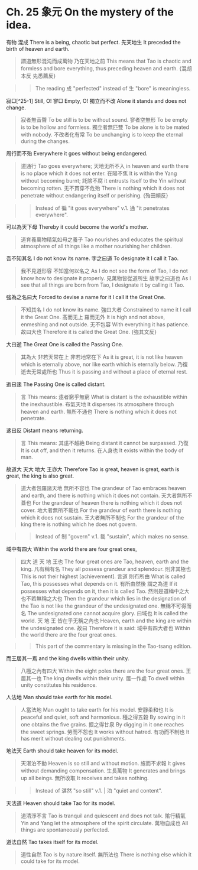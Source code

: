 # Ch. 25 象元 On the mystery of the idea.

有物
混成
There is a being,
chaotic but perfect.
先天地生
It preceded the birth of heaven and earth.

> 謂道無形混沌而成萬物
乃在天地之前
This means that Tao is chaotic and formless and bore everything,
thus preceding heaven and earth.
{混胡本反
先悉薦反}

>> The reading 成 "perfected" instead of 生 "bore" is meaningless.

寂□[^25-1]
Still, O!
寥□
Empty, O!
獨立而不改
Alone it stands and does not change.

> 寂者無音聲
To be still is to be without sound.
寥者空無形
To be empty is to be hollow and formless.
獨立者無匹雙
To be alone is to be mated with nobody.
不改者化有常
To be unchanging is to keep the eternal during the changes.

周行而不殆
Everywhere it goes without being endangered.

> 道通行
Tao goes everywhere;
天地无所不入
in heaven and earth there is no place which it does not enter.
在陽不焦
It is within the Yang without becoming burnt;
託隂不腐
it entrusts itself to the Yin without becoming rotten.
无不貫穿不危殆
There is nothing which it does not penetrate without endangering itself or perishing.
{殆田頼反}

>> Instead of 徧 "it goes everywhere" v.1. 通 "it penetrates everywhere".

可以為天下母
Thereby it could become the world's mother.

> 道育養萬物精氣如母之養子
Tao nourishes and educates the spiritual atmosphere of all things like a mother nourishing her children.

吾不知其名
I do not know its name.
字之曰道
To designate it I call it Tao.

> 我不見道形容
不知當何以名之
As I do not see the form of Tao,
I do not know how to designate it properly.
見萬物皆從道所生
故字之曰道也
As I see that all things are born from Tao,
I designate it by calling it Tao.

強為之名曰大
Forced to devise a name for it I call it the Great One.

> 不知其名
I do not know its name.
強曰大者
Constrained to name it I call it the Great One.
髙而无上
羅而无外
It is high and not above,
enmeshing and not outside.
无不包容
With everything it has patience.
故曰大也
Therefore it is called the Great One.
{強其文反}

大曰逝
The Great One is called the Passing One.

> 其為大
非若天常在上
非若地常在下
As it is great,
it is not like heaven which is eternally above,
nor like earth which is eternally below.
乃復逝去无常處所也
Thus it is passing and without a place of eternal rest.

逝曰逺
The Passing One is called distant.

> 言
This means:
逺者窮乎無窮
What is distant is the exhaustible within the inexhaustible.
布氣天地
It disperses its atmosphere through heaven and earth.
無所不通也
There is nothing which it does not penetrate.

逺曰反
Distant means returning.

> 言
This means:
其逺不越絶
Being distant it cannot be surpassed.
乃復
It is cut off, and then it returns.
在人身也
It exists within the body of man.

故道大
天大
地大
王亦大
Therefore Tao is great,
heaven is great,
earth is great,
the king is also great.

> 道大者包羅諸天地
無所不容也
The grandeur of Tao embraces heaven and earth,
and there is nothing which it does not contain.
天大者無所不蓋也
For the grandeur of heaven there is nothing which it does not cover.
地大者無所不載也
For the grandeur of earth there is nothing which it does not sustain.
王大者無所不制也
For the grandeur of the king there is nothing which he does not govern.

>> Instead of 制 "govern" v.1. 載 "sustain", which makes no sense.

域中有四大
Within the world there are four great ones,

> 四大
道
天
地
王也
The four great ones are
Tao,
heaven,
earth
and the king.
凡有稱有名
They all possess grandeur and splendour.
則非其極也
This is not their highest [achievement].
言道
則冇所由
What is called Tao,
this possesses what depends on it.
有所由然後
謂之為道
If it possesses what depends on it,
then it is called Tao.
然則是道稱中之大也不若無稱之大也
Then the grandeur which lies in the designation of the Tao is not like the grandeur of the undesignated one.
無稱不可得而名
The undesignated one cannot acquire glory.
曰域也
It is called the world.
天
地
王
皆在乎无稱之內也
Heaven,
earth
and the king
are within the undesignated one.
故曰
Therefore it is said:
域中有四大者也
Within the world there are the four great ones.

>> This part of the commentary is missing in the Tao-tsang edition.

而王居其一焉
and the king dwells within their unity.

> 八極之內有四大
Within the eight poles there are the four great ones.
王居其一也
The king dwells within their unity.
居一作處
To dwell within unity constitutes his residence.

人法地
Man should take earth for his model.

> 人當法地
Man ought to take earth for his model.
安靜柔和也
It is peaceful and quiet, soft and harmonious.
種之得五榖
By sowing in it one obtains the five grains.
掘之得甘泉
By digging in it one reaches the sweet springs.
勞而不怨也
It works without hatred.
有功而不制也
It has merit without dealing out punishments.

地法天
Earth should take heaven for its model.

> 天湛泊不動
Heaven is so still and without motion.
施而不求報
It gives without demanding compensation.
生長萬物
It generates and brings up all beings.
無所收取
It receives and takes nothing.

>> Instead of 湛然 "so still" v.1. | 泊 "quiet and content".

天法道
Heaven should take Tao for its model.

> 道清淨不言
Tao is tranquil and quiescent and does not talk.
隂行精氣
Yin and Yang let the atmosphere of the spirit circulate.
萬物自成也
All things are spontaneously perfected.

道法自然
Tao takes itself for its model.

> 道性自然
Tao is by nature itself.
無所法也
There is nothing else which it could take for its model.
